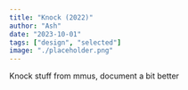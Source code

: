 ```yaml
---
title: "Knock (2022)"
author: "Ash"
date: "2023-10-01"
tags: ["design", "selected"]
image: "./placeholder.png"
---
```


Knock stuff from mmus, document a bit better
